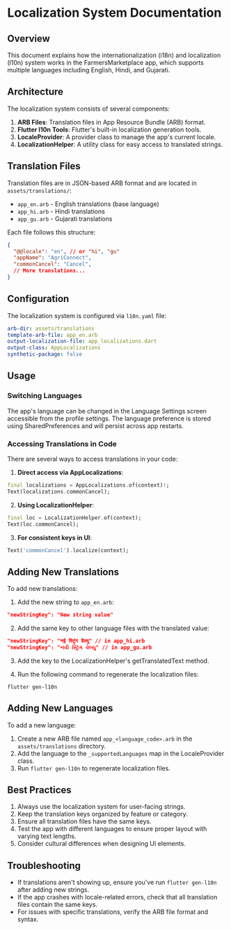 # Localization System Documentation

## Overview

This document explains how the internationalization (i18n) and localization (l10n) system works in the FarmersMarketplace app, which supports multiple languages including English, Hindi, and Gujarati.

## Architecture

The localization system consists of several components:

1. **ARB Files**: Translation files in App Resource Bundle (ARB) format.
2. **Flutter l10n Tools**: Flutter's built-in localization generation tools.
3. **LocaleProvider**: A provider class to manage the app's current locale.
4. **LocalizationHelper**: A utility class for easy access to translated strings.

## Translation Files

Translation files are in JSON-based ARB format and are located in `assets/translations/`:

- `app_en.arb` - English translations (base language)
- `app_hi.arb` - Hindi translations
- `app_gu.arb` - Gujarati translations

Each file follows this structure:

```json
{
  "@@locale": "en", // or "hi", "gu"
  "appName": "AgriConnect",
  "commonCancel": "Cancel",
  // More translations...
}
```

## Configuration

The localization system is configured via `l10n.yaml` file:

```yaml
arb-dir: assets/translations
template-arb-file: app_en.arb
output-localization-file: app_localizations.dart
output-class: AppLocalizations
synthetic-package: false
```

## Usage

### Switching Languages

The app's language can be changed in the Language Settings screen accessible from the profile settings. The language preference is stored using SharedPreferences and will persist across app restarts.

### Accessing Translations in Code

There are several ways to access translations in your code:

1. **Direct access via AppLocalizations**:

```dart
final localizations = AppLocalizations.of(context)!;
Text(localizations.commonCancel);
```

2. **Using LocalizationHelper**:

```dart
final loc = LocalizationHelper.of(context);
Text(loc.commonCancel);
```

3. **For consistent keys in UI**:

```dart
Text('commonCancel').localize(context);
```

## Adding New Translations

To add new translations:

1. Add the new string to `app_en.arb`:

```json
"newStringKey": "New string value"
```

2. Add the same key to other language files with the translated value:

```json
"newStringKey": "नई स्ट्रिंग वैल्यू" // in app_hi.arb
"newStringKey": "નવી સ્ટ્રિંગ વેલ્યુ" // in app_gu.arb
```

3. Add the key to the LocalizationHelper's getTranslatedText method.

4. Run the following command to regenerate the localization files:

```
flutter gen-l10n
```

## Adding New Languages

To add a new language:

1. Create a new ARB file named `app_<language_code>.arb` in the `assets/translations` directory.
2. Add the language to the `_supportedLanguages` map in the LocaleProvider class.
3. Run `flutter gen-l10n` to regenerate localization files.

## Best Practices

1. Always use the localization system for user-facing strings.
2. Keep the translation keys organized by feature or category.
3. Ensure all translation files have the same keys.
4. Test the app with different languages to ensure proper layout with varying text lengths.
5. Consider cultural differences when designing UI elements.

## Troubleshooting

- If translations aren't showing up, ensure you've run `flutter gen-l10n` after adding new strings.
- If the app crashes with locale-related errors, check that all translation files contain the same keys.
- For issues with specific translations, verify the ARB file format and syntax. 